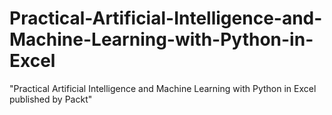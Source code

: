 # Practical-Artificial-Intelligence-and-Machine-Learning-with-Python-in-Excel
"Practical Artificial Intelligence and Machine Learning with Python in Excel published by Packt"
